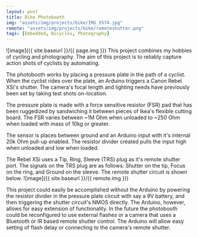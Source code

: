 ```yaml
---
layout: post
title: Bike Photobooth
img: "assets/img/projects/bike/IMG_5574.jpg"
remote: "assets/img/projects/bike/remoteshutter.png"
tags: [Embedded, Bicycles, Photography]
---
```

![image]({{ site.baseurl }}/{{ page.img }})
This project combines my hobbies of cycling and photography. The aim of this project is to reliably capture action shots of cyclists by automating.

The photobooth works by placing a pressure plate in the path of a cyclist. When the cyclist rides over the plate, an Arduino triggers a Canon Rebel XSi's shutter. The camera's focal length and lighting needs have previously been set by taking test shots on-location.

The pressure plate is made with a force sensitive resistor (FSR) pad that has been ruggedized by sandwiching it between pieces of Ikea's flexible cutting board. The FSR varies between ~1M Ohm when unloaded to ~250 Ohm when loaded with mass of 10kg or greater.

The sensor is places between ground and an Arduino input with it's internal 20k Ohm pull-up enabled. The resistor divider created pulls the input high when unloaded and low when loaded.

The Rebel XSi uses a Tip, Ring, Sleeve (TRS) plug as it's remote shutter port. The signals on the TRS plug are as follows: Shutter on the tip, Focus on the ring, and Ground on the sleeve. The remote shutter circuit is shown below.
![image]({{ site.baseurl }}/{{ remote.img }})


This project could easily be accomplished without the Arduino by powering the resistor divider in the pressure plate circuit with say a 9V battery, and then triggering the shutter circuit's NMOS directly. The Arduino, however, allows for easy extension of functionality. In the future the photobooth could be reconfigured to use external flashes or a camera that uses a Bluetooth or IR based remote shutter control. The Arduino will allow easy setting of flash delay or connecting to the camera's remote shutter.